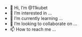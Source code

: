 - 👋 Hi, I’m @11kubet
- 👀 I’m interested in ...
- 🌱 I’m currently learning ...
- 💞️ I’m looking to collaborate on ...
- 📫 How to reach me ...

<!---
11kubet/11kubet is a ✨ special ✨ repository because its `README.md` (this file) appears on your GitHub profile.
You can click the Preview link to take a look at your changes.
--->
